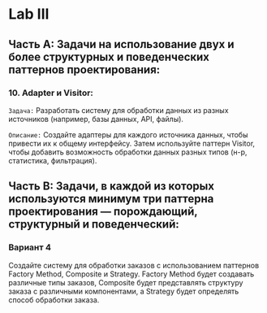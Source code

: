 # Lab III

## Часть A: Задачи на использование двух и более структурных и поведенческих паттернов проектирования:

### 10. Adapter и Visitor:

`Задача:` Разработать систему для обработки данных из разных источников (например, базы данных, API, файлы).

`Описание:` Создайте адаптеры для каждого источника данных, чтобы привести их к общему интерфейсу. Затем используйте паттерн Visitor, чтобы добавить возможность обработки данных разных типов (н-р, статистика, фильтрация).

## Часть B: Задачи, в каждой из которых используются минимум три паттерна проектирования — порождающий, структурный и поведенческий:

### Вариант 4

Создайте систему для обработки заказов с использованием паттернов Factory Method, Composite и Strategy. Factory Method будет создавать различные типы заказов, Composite будет представлять структуру заказа с различными компонентами, а Strategy будет определять способ обработки заказа.
